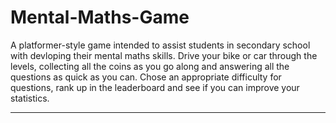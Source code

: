 # Mental-Maths-Game

A platformer-style game intended to assist students in secondary school with devloping their mental maths skills. Drive your bike or car through the levels, collecting all the coins as you go along and answering all the questions as quick as you can. Chose an appropriate difficulty for questions, rank up in the leaderboard and see if you can improve your statistics. 

---